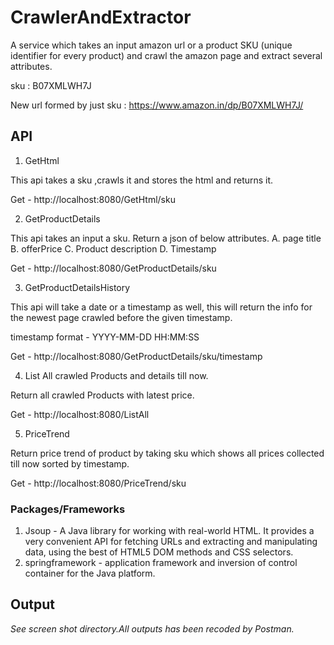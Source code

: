 # CrawlerAndExtractor

A service which takes an input amazon url or a product SKU (unique identifier for every product) and crawl the amazon page and extract several attributes.

sku : B07XMLWH7J

New url formed by just sku : https://www.amazon.in/dp/B07XMLWH7J/

## API 

1. GetHtml 

This api takes a sku ,crawls it and stores the html and returns it. 

Get - http://localhost:8080/GetHtml/sku


2. GetProductDetails 

This api takes an input  a sku. Return a json of below attributes. 
A. page title
B. offerPrice
C. Product description
D. Timestamp

Get - http://localhost:8080/GetProductDetails/sku


3. GetProductDetailsHistory

This api will take a date or a timestamp as well, this will return the info for the newest page crawled before the given timestamp.

timestamp format - YYYY-MM-DD HH:MM:SS

Get - http://localhost:8080/GetProductDetails/sku/timestamp

4. List All crawled Products and details till now.

Return all crawled Products with latest price.

Get - http://localhost:8080/ListAll

5. PriceTrend

Return price trend of product by taking sku which shows all prices collected till now sorted by timestamp. 

Get - http://localhost:8080/PriceTrend/sku

### Packages/Frameworks
1. Jsoup - A Java library for working with real-world HTML. It provides a very convenient API for fetching URLs and extracting and manipulating data, using the best of HTML5 DOM methods and CSS selectors.
2. springframework - application framework and inversion of control container for the Java platform. 

## Output
*See screen shot directory.All outputs has been recoded by Postman.*
